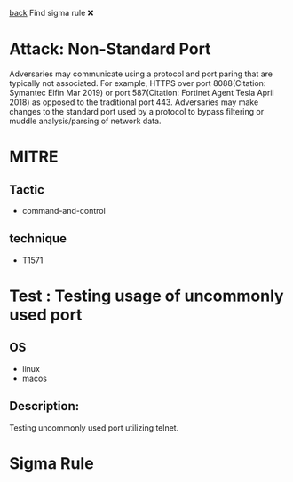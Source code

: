 
[back](../index.md)
Find sigma rule :x: 

# Attack: Non-Standard Port 

Adversaries may communicate using a protocol and port paring that are typically not associated. For example, HTTPS over port 8088(Citation: Symantec Elfin Mar 2019) or port 587(Citation: Fortinet Agent Tesla April 2018) as opposed to the traditional port 443. Adversaries may make changes to the standard port used by a protocol to bypass filtering or muddle analysis/parsing of network data.

# MITRE
## Tactic
  - command-and-control


## technique
  - T1571


# Test : Testing usage of uncommonly used port
## OS
  - linux
  - macos


## Description:
Testing uncommonly used port utilizing telnet.


# Sigma Rule

